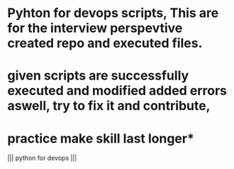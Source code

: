 # Pyhton for devops scripts, This are for the interview perspevtive created repo and executed files.
# given scripts are successfully executed and modified added errors aswell, try to fix it and contribute,
# practice make skill last longer*
||| python for devops |||
